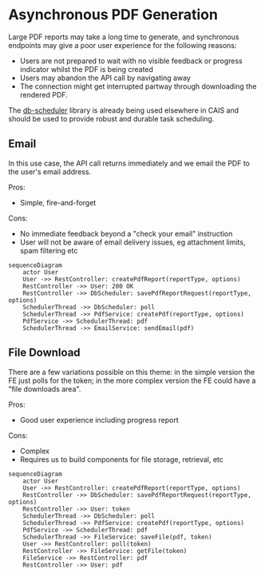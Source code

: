 # Asynchronous PDF Generation

Large PDF reports may take a long time to generate, and synchronous endpoints may give a poor user experience for the following reasons:

- Users are not prepared to wait with no visible feedback or progress indicator whilst the PDF is being created
- Users may abandon the API call by navigating away
- The connection might get interrupted partway through downloading the rendered PDF.

The [db-scheduler](https://github.com/kagkarlsson/db-scheduler) library is already being used elsewhere in CAIS and should be used to provide robust and durable task scheduling.

## Email

In this use case, the API call returns immediately and we email the PDF to the user's email address.

Pros:
- Simple, fire-and-forget

Cons:
- No immediate feedback beyond a "check your email" instruction
- User will not be aware of email delivery issues, eg attachment limits, spam filtering etc

```mermaid
sequenceDiagram
    actor User
    User ->> RestController: createPdfReport(reportType, options)
    RestController ->> User: 200 OK
    RestController ->> DbScheduler: savePdfReportRequest(reportType, options)
    SchedulerThread ->> DbScheduler: poll
    SchedulerThread ->> PdfService: createPdf(reportType, options)
    PdfService ->> SchedulerThread: pdf
    SchedulerThread ->> EmailService: sendEmail(pdf)
```

## File Download

There are a few variations possible on this theme: in the simple version the FE just polls for the token; in the more complex version the FE could have a "file downloads area".

Pros:
- Good user experience including progress report

Cons:
- Complex
- Requires us to build components for file storage, retrieval, etc

```mermaid
sequenceDiagram
    actor User
    User ->> RestController: createPdfReport(reportType, options)
    RestController ->> DbScheduler: savePdfReportRequest(reportType, options)
    RestController ->> User: token
    SchedulerThread ->> DbScheduler: poll
    SchedulerThread ->> PdfService: createPdf(reportType, options)
    PdfService ->> SchedulerThread: pdf
    SchedulerThread ->> FileService: saveFile(pdf, token)
    User ->> RestController: poll(token)
    RestController ->> FileService: getFile(token)
    FileService ->> RestController: pdf
    RestController ->> User: pdf
```
